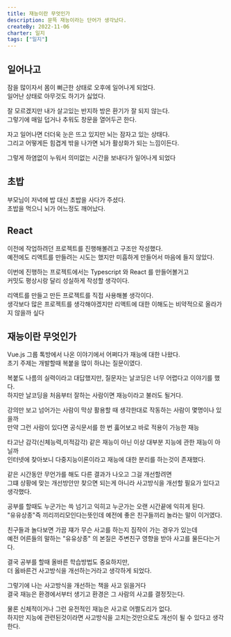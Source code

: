 ```yaml
---
title: 재능이란 무엇인가
description: 문뜩 재능이라는 단어가 생각났다.
createBy: 2022-11-06
charter: 일지
tags: ["일지"]
---
```


## 일어나고

잠을 많이자서 몸이 뻐근한 상태로 오후에 일어나게 되었다.  
일어난 상태로 아무것도 하기가 싫었다.

잘 모르겠지만 내가 살고있는 반지하 방은 환기가 잘 되지 않는다.  
그렇기에 매일 덥거나 추워도 창문을 열어두곤 한다.

자고 일어나면 더더욱 눈은 뜨고 있지만 뇌는 잠자고 있는 상태다.  
그리고 어떻게든 힘겹게 밖을 나가면 뇌가 활상화가 되는 느낌이든다.

그렇게 하염없이 누워서 의미없는 시간을 보내다가 일어나게 되었다

## 초밥

부모님이 저녁에 밥 대신 초밥을 사다가 주셨다.  
초밥을 먹으니 뇌가 어느정도 깨어났다.

## React

이전에 작업하려던 프로젝트를 진행해볼려고 구조만 작성했다.  
예전에도 리액트를 만들려는 시도는 했지만 미흡하게 만들어서 마음에 들지 않았다.

이번에 진행하는 프로젝트에서는 Typescript 와 React 를 만들어볼거고  
커밋도 평상시랑 달리 성실하게 작성할 생각이다.

리액트를 만들고 만든 프로젝트를 직접 사용해볼 생각이다.  
생각보다 많은 프로젝트를 생각해야겠지만 리액트에 대한 이해도는 비약적으로 올라가지 않을까 싶다

## 재능이란 무엇인가

Vue.js 그룹 톡방에서 나온 이야기에서 어쩌다가 재능에 대한 나왔다.  
초기 주제는 개발할때 복붙을 많이 하냐는 질문이였다.

복붙도 나름의 실력이라고 대답했지만, 질문자는 날코딩은 너무 어렵다고 이야기를 했다.  
하지만 날코딩을 처음부터 잘하는 사람이면 재능이라고 불러도 될거다.

강의만 보고 넘어가는 사람이 막상 활용할 때 생각한대로 작동하는 사람이 몇명이나 있을까  
만약 그런 사람이 있다면 공식문서를 한 번 훓어보고 바로 적용이 가능한 재능

타고난 감각(신체능력,미적감각) 같은 재능이 아닌 이상 대부분 지능에 관한 재능이 아닐까  
인터넷에 찾아보니 다중지능이론이라고 재능에 대한 분리를 하는것이 존재했다.

같은 시간동안 무언가를 해도 다른 결과가 나오고 그걸 개선할려면  
그떄 상황에 맞는 개선방안만 찾으면 되는게 아니라 사고방식을 개선할 필요가 있다고 생각했다.

공부를 할때도 누군가는 쓱 넘기고 익히고 누군가는 오랜 시간끝에 익히게 된다.  
"유유상종"즉 끼리끼리모인다는뜻인데 예전에 좋은 친구들끼리 놀라는 말이 이거였다.

친구들과 놀다보면 가끔 쟤가 무슨 사고를 하는지 짐작이 가는 경우가 있는데  
예전 어른들의 말하는 "유유상종" 의 본질은 주변친구 영향을 받아 사고를 물든다는거다.

결국 공부를 할때 올바른 학습방법도 중요하지만,  
더 옳바른건 사고방식을 개선하는거라고 생각하게 되었다.

그렇기에 나는 사고방식을 개선하는 책을 사고 읽을거다  
결국 재능은 환경에서부터 생기고 환경은 그 사람의 사고를 결정짓는다.

물론 신체적이거나 그런 유전적인 재능은 사고로 어쩔도리가 없다.  
하지만 지능에 관련된것이라면 사고방식을 고치는것만으로도 개선이 될 수 있다고 생각한다.
